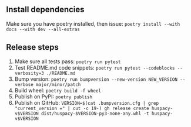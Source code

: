 ## Install dependencies

Make sure you have poetry installed, then issue: `poetry install --with docs --with dev --all-extras`

## Release steps

1. Make sure all tests pass: `poetry run pytest`
2. Test README.md code snippets: `poetry run pytest --codeblocks --verbosity=3 ./README.md`
3. Bump version: `poetry run bumpversion --new-version NEW_VERSION --verbose major/minor/patch`
4. Build wheel: `poetry build -f wheel`
5. Publish on PyPI: `poetry publish`
6. Publish on GitHub: `VERSION=$(cat .bumpversion.cfg | grep "current_version =" | cut -c 19-) gh release create huspacy-v$VERSION dist/huspacy-$VERSION-py3-none-any.whl -t huspacy-v$VERSION`